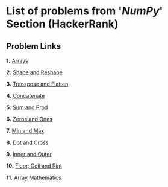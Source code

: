 # List of problems from '*NumPy*' Section (HackerRank)

## Problem Links 

**1.** [Arrays](https://www.hackerrank.com/challenges/np-arrays/problem)

**2.** [Shape and Reshape](https://www.hackerrank.com/challenges/np-shape-reshape/problem)

**3.** [Transpose and Flatten](https://www.hackerrank.com/challenges/np-transpose-and-flatten/problem)

**4.** [Concatenate](https://www.hackerrank.com/challenges/np-concatenate/problem)

**5.** [Sum and Prod](https://www.hackerrank.com/challenges/np-sum-and-prod/problem)

**6.** [Zeros and Ones](https://www.hackerrank.com/challenges/np-zeros-and-ones/problem)

**7.** [Min and Max](https://www.hackerrank.com/challenges/np-min-and-max/problem)

**8.** [Dot and Cross](https://www.hackerrank.com/challenges/np-dot-and-cross/problem)

**9.** [Inner and Outer](https://www.hackerrank.com/challenges/np-inner-and-outer/problem)

**10.** [Floor, Ceil and Rint](https://www.hackerrank.com/challenges/floor-ceil-and-rint/problem)

**11.** [Array Mathematics](https://www.hackerrank.com/challenges/np-array-mathematics/problem)
